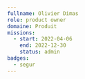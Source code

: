```yaml
---
fullname: Olivier Dimas
role: product owner
domaine: Produit
missions:
  - start: 2022-04-06
    end: 2022-12-30
    status: admin
badges:
  - segur
---
```


